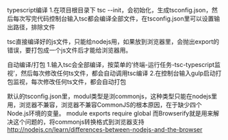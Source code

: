typescript编译
1.在项目根目录下 tsc --init，会初始化，生成tsconfig.json，然后每次写完代码控制台输入tsc都会编译全部文件，在tsconfig.json里可以设置输出路径，排除文件

tsc直接编译好的js文件，只能给nodejs用，如果放到浏览器里，会抛出export的错误，要打包成一个js文件后才能给浏览器用。


自动编译/打包
1.输入tsc会全部编译，按菜单的‘终端-运行任务-tsc-typescript监视’，然后每次修改任何ts文件，都会自动调用tsc编译
2.在控制台输入gulp启动打包监视，每次修改任何ts文件，都会自动打包


默认的tsconfig.json里，modul类型是浏commonjs，这种类型只能在nodejs里用，浏览器不兼容，浏览器不兼容CommonJS的根本原因，在于缺少四个Node.js环境的变量。
module
exports
require
global
而Browserify就是用来解决这个问题的，将commonjs转换格式到浏览器支持
http://nodejs.cn/learn/differences-between-nodejs-and-the-browser